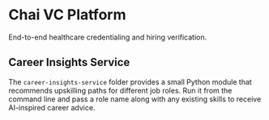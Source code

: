 # Chai VC Platform

End-to-end healthcare credentialing and hiring verification.

## Career Insights Service

The `career-insights-service` folder provides a small Python module that
recommends upskilling paths for different job roles. Run it from the command
line and pass a role name along with any existing skills to receive AI-inspired
career advice.
